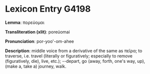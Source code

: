 # Lexicon Entry G4198

**Lemma**: πορεύομαι

**Transliteration (xlit)**: poreúomai

**Pronunciation**: por-yoo'-om-ahee

**Description**:
middle voice from a derivative of the same as πεῖρα; to traverse, i.e. travel (literally or figuratively; especially to remove (figuratively, die), live, etc.); --depart, go (away, forth, one's way, up), (make a, take a) journey, walk.
